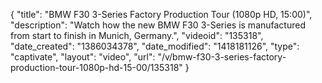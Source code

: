 {
    "title": "BMW F30 3-Series Factory Production Tour (1080p HD, 15:00)",
    "description": "Watch how the new BMW F30 3-Series is manufactured from start to finish in Munich, Germany.",
    "videoid": "135318",
    "date_created": "1386034378",
    "date_modified": "1418181126",
    "type": "captivate",
    "layout": "video",
    "url": "\/v\/bmw-f30-3-series-factory-production-tour-1080p-hd-15-00\/135318"
}